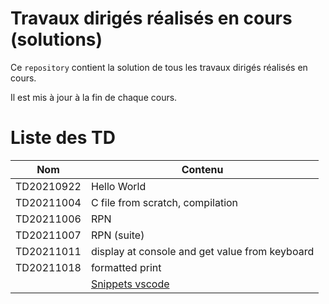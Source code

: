 # Travaux dirigés réalisés en cours (solutions)

Ce `repository` contient la solution de tous les travaux dirigés réalisés en cours.

Il est mis à jour à la fin de chaque cours.

# Liste des TD

| Nom | Contenu |
|---|---|
|TD20210922| Hello World |
|TD20211004| C file from scratch, compilation |
|TD20211006| RPN |
|TD20211007| RPN (suite) |
|TD20211011| display at console and get value from keyboard	|
|TD20211018| formatted print |
|| [Snippets vscode](https://code.visualstudio.com/docs/editor/userdefinedsnippets)|
